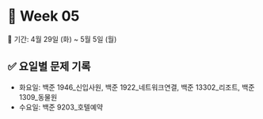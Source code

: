 ﻿# 📘 Week 05

<!-- 기간 시작 -->
📆 기간: 4월 29일 (화) ~ 5월 5일 (월)
<!-- 기간 끝 -->

<!-- 요일별 기록 시작 -->
## ✅ 요일별 문제 기록
- 화요일: 백준 1946_신입사원, 백준 1922_네트워크연결, 백준 13302_리조트, 백준 1309_동물원
- 수요일: 백준 9203_호텔예약
<!-- 요일별 기록 끝 -->